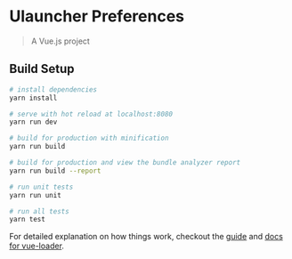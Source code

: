 # Ulauncher Preferences

> A Vue.js project

## Build Setup

``` bash
# install dependencies
yarn install

# serve with hot reload at localhost:8080
yarn run dev

# build for production with minification
yarn run build

# build for production and view the bundle analyzer report
yarn run build --report

# run unit tests
yarn run unit

# run all tests
yarn test
```

For detailed explanation on how things work, checkout the [guide](https://vuejs-templates.github.io/webpack/) 
and [docs for vue-loader](https://vuejs.github.io/vue-loader).
